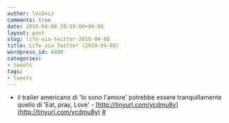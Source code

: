 ```yaml
---
author: leibniz
comments: true
date: 2010-04-08 20:59:00+00:00
layout: post
slug: life-via-twitter-2010-04-08
title: Life via Twitter (2010-04-08)
wordpress_id: 4400
categories:
- tweets
tags:
- tweets
---
```



	
  * il trailer americano di 'Io sono l'amore' potrebbe essere tranquillamente quello di 'Eat, pray, Love' - [http://tinyurl.com/ycdmu8y](http://tinyurl.com/ycdmu8y) [#](http://twitter.com/leibniz/statuses/11830043152)


